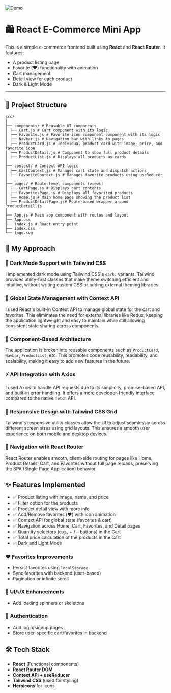 
![Demo](./GIF/GIF.gif)

# 🛍️ React E-Commerce Mini App

This is a simple e-commerce frontend built using **React** and **React Router**. It features:
- A product listing page
- Favorite (❤️) functionality with animation
- Cart management 
- Detail view for each product
- Dark & Light Mode

---

## 📁 Project Structure
```
src/
│
├── components/ # Reusable UI components
│ ├── Cart.js # Cart component with its logic
│ ├── Favorite.js # Favorite icon component component with its logic
│ ├── Navbar.js # Navigation bar with links to pages
│ ├── ProductCard.js # Individual product card with image, price, and favorite icon
│ ├── ProductDetail.js # Component to show full product details
│ ├── ProductList.js # Displays all products as cards
│
├── context/ # Context API logic
│ ├── CartContext.js # Manages cart state and dispatch actions
│ ├── FavoriteContext.js # Manages favorite products using useReducer
│
├── pages/ # Route-level components (views)
│ ├── CartPage.js # Displays cart contents
│ ├── FavoritesPage.js # Displays all favorited products
│ ├── Home.js # Main home page showing the product list
│ ├── ProductDetailPage.js# Route-based wrapper around ProductDetail.js
│
├── App.js # Main app component with routes and layout
├── App.css 
├── index.js # React entry point
├── index.css 
└── logo.svg 
```
## 📌 My Approach

### 🌙 Dark Mode Support with Tailwind CSS
I implemented dark mode using Tailwind CSS's `dark:` variants. Tailwind provides utility-first classes that make theme switching efficient and intuitive, without writing custom CSS or adding external theming libraries.

### 🔄 Global State Management with Context API
I used React's built-in Context API to manage global state for the cart and favorites. This eliminates the need for external libraries like Redux, keeping the application lightweight and easy to maintain while still allowing consistent state sharing across components.

### 🧩 Component-Based Architecture
The application is broken into reusable components such as `ProductCard`, `Navbar`, `ProductList`, etc. This promotes code reusability, readability, and scalability, making it easy to add new features in the future.

### ⚡ API Integration with Axios
I used Axios to handle API requests due to its simplicity, promise-based API, and built-in error handling. It offers a more developer-friendly interface compared to the native `fetch` API.

### 📱 Responsive Design with Tailwind CSS Grid
Tailwind's responsive utility classes allow the UI to adjust seamlessly across different screen sizes using grid layouts. This ensures a smooth user experience on both mobile and desktop devices.

### 🧭 Navigation with React Router
React Router enables smooth, client-side routing for pages like Home, Product Details, Cart, and Favorites without full page reloads, preserving the SPA (Single Page Application) behavior.



## ✨ Features Implemented

- ✅ Product listing with image, name, and price
- ✅ Filter option for the products
- ✅ Product detail view with more info
- ✅ Add/Remove favorites (❤️) with icon animation
- ✅ Context API for global state (favorites & cart)
- ✅ Navigation across Home, Cart, Favorites, and Detail pages
- ✅ Quantity selectors (e.g., + / – buttons) in the Cart
- ✅ Total price calculation of the products in the Cart
- ✅ Dark and Light Mode

### ❤️ Favorites Improvements
- Persist favorites using `localStorage`
- Sync favorites with backend (user-based)
- Pagination or infinite scroll

### 💅 UI/UX Enhancements
- Add loading spinners or skeletons

### 🔐 Authentication
- Add login/signup pages
- Store user-specific cart/favorites in backend

## 🛠️ Tech Stack

- **React** (Functional components)
- **React Router DOM**
- **Context API + useReducer**
- **Tailwind CSS** (used for styling)
- **Heroicons** for icons
